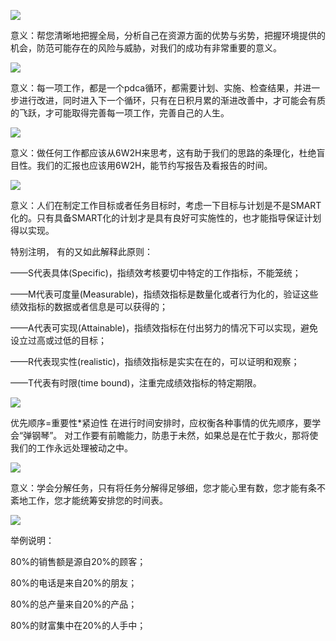 ![](https://mmbiz.qpic.cn/mmbiz_jpg/3zoYydJjr1314EUwbR9Q76dONoCmb1ZeNxZJH077zMB3TpKMVUpHzCnUjeP4nJ0ibfRU7HhlGYiaSicYKJRvyLYdg/640?wx_fmt=jpeg&tp=webp&wxfrom=5&wx_lazy=1&wx_co=1)

  


意义：帮您清晰地把握全局，分析自己在资源方面的优势与劣势，把握环境提供的机会，防范可能存在的风险与威胁，对我们的成功有非常重要的意义。

  


  


![](https://mmbiz.qpic.cn/mmbiz_jpg/3zoYydJjr1314EUwbR9Q76dONoCmb1Zeib66IzSCZAYEArM2ya0xGUV3ibJUjwbItzzRNNMJyXricAYvDSgOCPa2w/640?wx_fmt=jpeg&tp=webp&wxfrom=5&wx_lazy=1&wx_co=1)

  


意义：每一项工作，都是一个pdca循环，都需要计划、实施、检查结果，并进一步进行改进，同时进入下一个循环，只有在日积月累的渐进改善中，才可能会有质的飞跃，才可能取得完善每一项工作，完善自己的人生。

  


![](https://mmbiz.qpic.cn/mmbiz_jpg/3zoYydJjr1314EUwbR9Q76dONoCmb1ZeBGYQpT5ohzosCEic7GZnaqtpvd7GCx0mU7LA45DowfKxYLyFmJuPdiaA/640?wx_fmt=jpeg&tp=webp&wxfrom=5&wx_lazy=1&wx_co=1)

  


意义：做任何工作都应该从6W2H来思考，这有助于我们的思路的条理化，杜绝盲目性。我们的汇报也应该用6W2H，能节约写报告及看报告的时间。

  


  


![](https://mmbiz.qpic.cn/mmbiz_jpg/3zoYydJjr1314EUwbR9Q76dONoCmb1Ze3muFJXFziaRciaploLyTG0azBg1O70ibbcialLKCUzM3RPpZcd0anTribvw/640?wx_fmt=jpeg&tp=webp&wxfrom=5&wx_lazy=1&wx_co=1)

  


意义：人们在制定工作目标或者任务目标时，考虑一下目标与计划是不是SMART化的。只有具备SMART化的计划才是具有良好可实施性的，也才能指导保证计划得以实现。

特别注明， 有的又如此解释此原则：

——S代表具体\(Specific\)，指绩效考核要切中特定的工作指标，不能笼统；

——M代表可度量\(Measurable\)，指绩效指标是数量化或者行为化的，验证这些绩效指标的数据或者信息是可以获得的；

——A代表可实现\(Attainable\)，指绩效指标在付出努力的情况下可以实现，避免设立过高或过低的目标；

——R代表现实性\(realistic\)，指绩效指标是实实在在的，可以证明和观察；

——T代表有时限\(time bound\)，注重完成绩效指标的特定期限。

  


![](https://mmbiz.qpic.cn/mmbiz_jpg/3zoYydJjr1314EUwbR9Q76dONoCmb1ZeFDNEgDMGcAgibej28ic7LlC5Djt49bfKsicHiagbSXCvsLQVAibSU1Mv5Fg/640?wx_fmt=jpeg&tp=webp&wxfrom=5&wx_lazy=1&wx_co=1)

  


优先顺序=重要性\*紧迫性 在进行时间安排时，应权衡各种事情的优先顺序，要学会“弹钢琴”。 对工作要有前瞻能力，防患于未然，如果总是在忙于救火，那将使我们的工作永远处理被动之中。

  


![](https://mmbiz.qpic.cn/mmbiz_jpg/3zoYydJjr1314EUwbR9Q76dONoCmb1Zetzq7lkQVic2PqOsR7UUib5WleQ3sQ258ySPtYm9LXSZwHGiaSpzxE76Kg/640?wx_fmt=jpeg&tp=webp&wxfrom=5&wx_lazy=1&wx_co=1)

  


意义：学会分解任务，只有将任务分解得足够细，您才能心里有数，您才能有条不紊地工作，您才能统筹安排您的时间表。

  


  


![](https://mmbiz.qpic.cn/mmbiz_jpg/3zoYydJjr1314EUwbR9Q76dONoCmb1ZeoXLJqH4NtynJQ1nWNpo0ZQo86rjOVoZLwvWQJ0GibvEE7JMP0m9g7nw/640?wx_fmt=jpeg&tp=webp&wxfrom=5&wx_lazy=1&wx_co=1)

  


  


举例说明：

80%的销售额是源自20%的顾客；

80%的电话是来自20%的朋友；

80%的总产量来自20%的产品；

80%的财富集中在20%的人手中；

